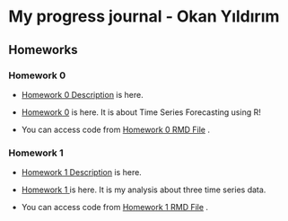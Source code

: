 # My progress journal - Okan Yıldırım

## Homeworks 

### Homework 0
 
 + [Homework 0 Description](https://bu-ie-360.github.io/spring21-okanyildirimm/Homeworks/Homework%200/IE360_Spring21_Homework0.pdf) is here. 
 
 + [Homework 0](https://bu-ie-360.github.io/spring21-okanyildirimm/Homeworks/Homework%200/Homework%200.html) is here. It is about Time Series Forecasting using R!

 + You can access code from [Homework 0 RMD File](https://bu-ie-360.github.io/spring21-okanyildirimm/Homeworks/Homework%200/Homework%200.Rmd) . 

### Homework 1

 + [Homework 1 Description](https://bu-ie-360.github.io/spring21-okanyildirimm/Homeworks/Homework%201/IE360_Fall20_HW1.pdf) is here.  

 + [Homework 1 ](https://bu-ie-360.github.io/spring21-okanyildirimm/Homeworks/Homework%201/Homework-1.html) is here. It is my analysis about three time series data.

 + You can access code from [Homework 1 RMD File](https://bu-ie-360.github.io/spring21-okanyildirimm/Homeworks/Homework%201/Homework-1.Rmd) .


